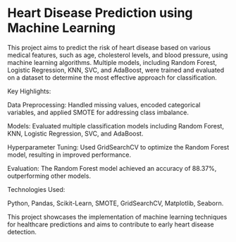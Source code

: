 # Heart Disease Prediction using Machine Learning
This project aims to predict the risk of heart disease based on various medical features, such as age, cholesterol levels, and blood pressure, using machine learning algorithms. Multiple models, including Random Forest, Logistic Regression, KNN, SVC, and AdaBoost, were trained and evaluated on a dataset to determine the most effective approach for classification.

Key Highlights:

Data Preprocessing: Handled missing values, encoded categorical variables, and applied SMOTE for addressing class imbalance.

Models: Evaluated multiple classification models including Random Forest, KNN, Logistic Regression, SVC, and AdaBoost.

Hyperparameter Tuning: Used GridSearchCV to optimize the Random Forest model, resulting in improved performance.

Evaluation: The Random Forest model achieved an accuracy of 88.37%, outperforming other models.

Technologies Used:

Python, Pandas, Scikit-Learn, SMOTE, GridSearchCV, Matplotlib, Seaborn.

This project showcases the implementation of machine learning techniques for healthcare predictions and aims to contribute to early heart disease detection.

